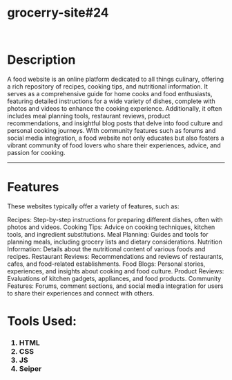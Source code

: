 # grocerry-site#24
<br>
<h1>Description</h1>
<p>A food website is an online platform dedicated to all things culinary, offering a rich repository of recipes, cooking tips, and nutritional information. It serves as a comprehensive guide for home cooks and food enthusiasts, featuring detailed instructions for a wide variety of dishes, complete with photos and videos to enhance the cooking experience. Additionally, it often includes meal planning tools, restaurant reviews, product recommendations, and insightful blog posts that delve into food culture and personal cooking journeys. With community features such as forums and social media integration, a food website not only educates but also fosters a vibrant community of food lovers who share their experiences, advice, and passion for cooking.
</p>
<hr>
<h1>Features</h1>
<p>These websites typically offer a variety of features, such as:

Recipes: Step-by-step instructions for preparing different dishes, often with photos and videos.
Cooking Tips: Advice on cooking techniques, kitchen tools, and ingredient substitutions.
Meal Planning: Guides and tools for planning meals, including grocery lists and dietary considerations.
Nutrition Information: Details about the nutritional content of various foods and recipes.
Restaurant Reviews: Recommendations and reviews of restaurants, cafes, and food-related establishments.
Food Blogs: Personal stories, experiences, and insights about cooking and food culture.
Product Reviews: Evaluations of kitchen gadgets, appliances, and food products.
Community Features: Forums, comment sections, and social media integration for users to share their experiences and connect with others.</p>

<h1>Tools Used:</h1>
<h3>
  <ol>
    <li>HTML</li>
    <li>CSS</li>
    <li>JS</li>
    <li>Seiper</li>
  </ol>
</h3>
